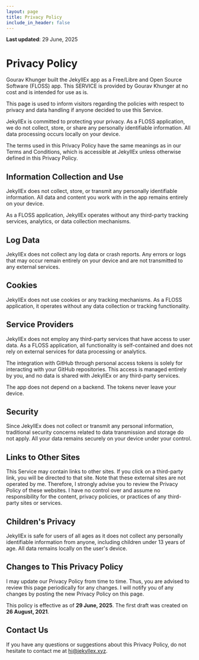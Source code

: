 ```yaml
---
layout: page
title: Privacy Policy
include_in_header: false
---
```


**Last updated**: 29 June, 2025

# Privacy Policy
Gourav Khunger built the JekyllEx app as a Free/Libre and Open Source Software (FLOSS) app.
This SERVICE is provided by Gourav Khunger at no cost and is intended for use as is.

This page is used to inform visitors regarding the policies with respect to privacy and data
handling if anyone decided to use this Service.

JekyllEx is committed to protecting your privacy. As a FLOSS application, we do not collect,
store, or share any personally identifiable information. All data processing occurs locally
on your device.

The terms used in this Privacy Policy have the same meanings as in our Terms and Conditions,
which is accessible at JekyllEx unless otherwise defined in this Privacy Policy.

## Information Collection and Use

JekyllEx does not collect, store, or transmit any personally identifiable information.
All data and content you work with in the app remains entirely on your device.

As a FLOSS application, JekyllEx operates without any third-party tracking services,
analytics, or data collection mechanisms.

## Log Data

JekyllEx does not collect any log data or crash reports. Any errors or logs that may occur
remain entirely on your device and are not transmitted to any external services.

## Cookies

JekyllEx does not use cookies or any tracking mechanisms. As a FLOSS application,
it operates without any data collection or tracking functionality.

## Service Providers

JekyllEx does not employ any third-party services that have access to user data.
As a FLOSS application, all functionality is self-contained and does not rely on
external services for data processing or analytics.

The integration with GitHub through personal access tokens is solely for
interacting with your GitHub repositories. This access is managed entirely by you,
and no data is shared with JekyllEx or any third-party services.

The app does not depend on a backend. The tokens never leave your device.

## Security

Since JekyllEx does not collect or transmit any personal information, traditional security
concerns related to data transmission and storage do not apply. All your data remains
securely on your device under your control.

## Links to Other Sites

This Service may contain links to other sites. If you click on a third-party link, you will be
directed to that site. Note that these external sites are not operated by me.
Therefore, I strongly advise you to review the Privacy Policy of these websites.
I have no control over and assume no responsibility for the content, privacy policies,
or practices of any third-party sites or services.

## Children's Privacy

JekyllEx is safe for users of all ages as it does not collect any personally identifiable
information from anyone, including children under 13 years of age. All data remains
locally on the user's device.

## Changes to This Privacy Policy

I may update our Privacy Policy from time to time. Thus, you are advised to review this page
periodically for any changes. I will notify you of any changes by posting the new Privacy Policy
on this page.

This policy is effective as of **29 June, 2025**. The first draft was created on **26 August, 2021**.

## Contact Us

If you have any questions or suggestions about this Privacy Policy, do not hesitate to contact me
at [hi@jekyllex.xyz](mailto:hi@jekyllex.xyz).

